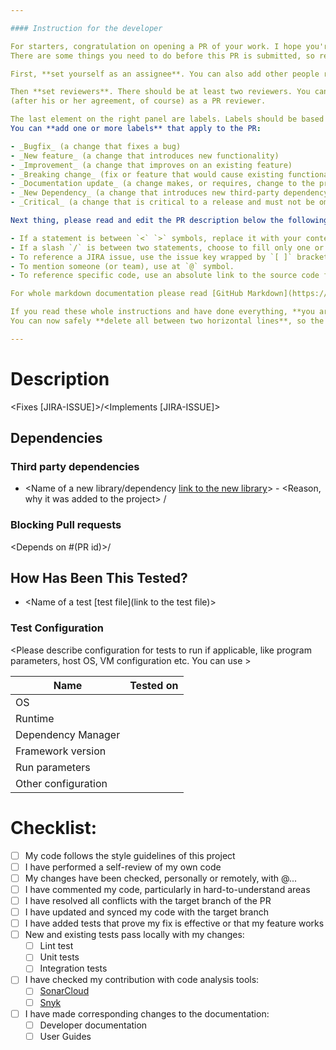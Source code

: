 ```yaml
---

#### Instruction for the developer

For starters, congratulation on opening a PR of your work. I hope you're proud of your work and yourself :wink: .
There are some things you need to do before this PR is submitted, so read carefully.

First, **set yourself as an assignee**. You can also add other people responsible for code in this PR (i.e. your team lead).

Then **set reviewers**. There should be at least two reviewers. You can set your team lead, projects owner, or senior developer
(after his or her agreement, of course) as a PR reviewer.

The last element on the right panel are labels. Labels should be based on what type of change the PR brings to the table.
You can **add one or more labels** that apply to the PR:

- _Bugfix_ (a change that fixes a bug)
- _New feature_ (a change that introduces new functionality)
- _Improvement_ (a change that improves on an existing feature)
- _Breaking change_ (fix or feature that would cause existing functionality doesn't work as expected)
- _Documentation update_ (a change makes, or requires, change to the product documentation)
- _New Dependency_ (a change that introduces new third-party dependency)
- _Critical_ (a change that is critical to a release and must not be omitted)

Next thing, please read and edit the PR description below the following way:

- If a statement is between `<` `>` symbols, replace it with your content according to the instructions in the statement.
- If a slash `/` is between two statements, choose to fill only one or the other.
- To reference a JIRA issue, use the issue key wrapped by `[ ]` brackets.
- To mention someone (or team), use at `@` symbol.
- To reference specific code, use an absolute link to the source code file with suffix `#L` and the number of the desired line of code.

For whole markdown documentation please read [GitHub Markdown](https://docs.github.com/en/github/writing-on-github/getting-started-with-writing-and-formatting-on-github/basic-writing-and-formatting-syntax).

If you read these whole instructions and have done everything, **you are the best** :+1: .
You can now safely **delete all between two horizontal lines**, so the instructions don't look bad in your PR.

---
```


# Description

<Please include a summary of the changes and which issue is fixed. Please also include relevant links and special instructions if applicable.>

<Fixes [JIRA-ISSUE]>/<Implements [JIRA-ISSUE]>

## Dependencies

<Please include all newly created dependencies on third party libraries or on other PR in the project.>

### Third party dependencies

- <Name of a new library/dependency [link to the new library]()> - <Reason, why it was added to the project> / <No new dependencies were introduced>

### Blocking Pull requests

<Depends on #(PR id)>/<There are no dependencies on other PR>

## How Has Been This Tested?

<Please describe the tests that you ran to verify your changes. Provide instructions so we can reproduce. Please also list any relevant details for your test configuration.>

- <Name of a test [test file](link to the test file)>

### Test Configuration

<Please describe configuration for tests to run if applicable, like program parameters, host OS, VM configuration etc. You can use >

| Name                | Tested on |
|---------------------| --------- |
| OS                  |           |
| Runtime             |           |
| Dependency Manager  |           |
| Framework version   |           |
| Run parameters      |           |
| Other configuration |           |

# Checklist:

- [ ] My code follows the style guidelines of this project
- [ ] I have performed a self-review of my own code
- [ ] My changes have been checked, personally or remotely, with @...
- [ ] I have commented my code, particularly in hard-to-understand areas
- [ ] I have resolved all conflicts with the target branch of the PR
- [ ] I have updated and synced my code with the target branch
- [ ] I have added tests that prove my fix is effective or that my feature works
- [ ] New and existing tests pass locally with my changes:
  - [ ] Lint test
  - [ ] Unit tests
  - [ ] Integration tests
- [ ] I have checked my contribution with code analysis tools:
  - [ ] [SonarCloud](https://sonarcloud.io/project/overview?id=netgrif_etask)
  - [ ] [Snyk](https://app.snyk.io/org/netgrif)
- [ ] I have made corresponding changes to the documentation:
  - [ ] Developer documentation
  - [ ] User Guides
